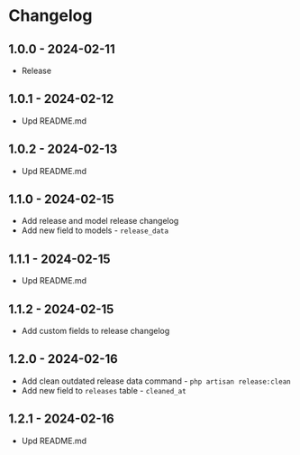  
# Changelog

## 1.0.0 - 2024-02-11
- Release

## 1.0.1 - 2024-02-12
- Upd README.md

## 1.0.2 - 2024-02-13
- Upd README.md

## 1.1.0 - 2024-02-15
- Add release and model release changelog
- Add new field to models - `release_data`

## 1.1.1 - 2024-02-15
- Upd README.md

## 1.1.2 - 2024-02-15
- Add custom fields to release changelog

## 1.2.0 - 2024-02-16
- Add clean outdated release data command - `php artisan release:clean`
- Add new field to `releases` table - `cleaned_at`

## 1.2.1 - 2024-02-16
- Upd README.md
